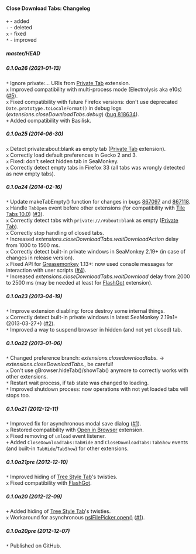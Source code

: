 ﻿#### Close Download Tabs: Changelog

`+` - added<br>
`-` - deleted<br>
`x` - fixed<br>
`*` - improved<br>

##### master/HEAD
##### 0.1.0a26 (2021-01-13)
`*` Ignore private:… URIs from <a href="https://addons.mozilla.org/addon/private-tab/">Private Tab</a> extension.<br>
`x` Improved compatibility with multi-process mode (Electrolysis aka e10s) (<a href="https://github.com/Infocatcher/Close_Download_Tabs/issues/5">#5</a>).<br>
`x` Fixed compatibility with future Firefox versions: don't use deprecated `Date.prototype.toLocaleFormat()` in debug logs (<em>extensions.closeDownloadTabs.debug</em>) (<a href="https://bugzilla.mozilla.org/show_bug.cgi?id=818634">bug 818634</a>).<br>
`+` Added compatibility with Basilisk.<br>

##### 0.1.0a25 (2014-06-30)
`x` Detect private:about:blank as empty tab (<a href="https://addons.mozilla.org/addon/private-tab/">Private Tab</a> extension).<br>
`x` Correctly load default preferences in Gecko 2 and 3.<br>
`x` Fixed: don't select hidden tab in SeaMonkey.<br>
`x` Correctly detect empty tabs in Firefox 33 (all tabs was wrongly detected as new empty tabs).<br>

##### 0.1.0a24 (2014-02-16)
`*` Update makeTabEmpty() function for changes in bugs <a href="https://bugzilla.mozilla.org/show_bug.cgi?id=867097">867097</a> and <a href="https://bugzilla.mozilla.org/show_bug.cgi?id=867118">867118</a>.<br>
`x` Handle `TabOpen` event before other extensions (for compatibility with <a href="https://addons.mozilla.org/addon/tile-tabs/versions/10.0">Tile Tabs 10.0</a>) (<a href="https://github.com/Infocatcher/Close_Download_Tabs/issues/3">#3</a>).<br>
`x` Correctly detect tabs with `private:///#about:blank` as empty (<a href="https://addons.mozilla.org/addon/private-tab/">Private Tab</a>).<br>
`x` Correctly stop handling of closed tabs.<br>
`*` Increased <em>extensions.closeDownloadTabs.waitDownloadAction</em> delay from 1000 to 1500 ms.<br>
`x` Correctly detect built-in private windows in SeaMonkey 2.19+ (in case of changes in release version).<br>
`x` Fixed API for <a href="https://addons.mozilla.org/addon/greasemonkey/">Greasemonkey</a> 1.13+: now used console messages for interaction with user scripts (<a href="https://github.com/Infocatcher/Close_Download_Tabs/issues/4">#4</a>).<br>
`*` Increased <em>extensions.closeDownloadTabs.waitDownload</em> delay from 2000 to 2500 ms (may be needed at least for <a href="https://addons.mozilla.org/addon/flashgot/">FlashGot</a> extension).<br>

##### 0.1.0a23 (2013-04-19)
`*` Improve extension disabling: force destroy some internal things.<br>
`x` Correctly detect built-in private windows in latest SeaMonkey 2.19a1+ (2013-03-27+) (<a href="https://github.com/Infocatcher/Close_Download_Tabs/issues/2">#2</a>).<br>
`*` Improved a way to suspend browser in hidden (and not yet closed) tab.<br>

##### 0.1.0a22 (2013-01-06)
`*` Changed preference branch: <em>extensions.closedownloadtabs.</em> -> <em>extensions.closeDownloadTabs.</em>, be careful!<br>
`x` Don't use gBrowser.hideTab()/showTab() anymore to correctly works with other extensions.<br>
`*` Restart wait process, if tab state was changed to loading.<br>
`*` Improved shutdown process: now operations with not yet loaded tabs will stops too.<br>

##### 0.1.0a21 (2012-12-11)
`*` Improved fix for asynchronous modal save dialog (<a href="https://github.com/Infocatcher/Close_Download_Tabs/issues/1">#1</a>).<br>
`x` Restored compatibility with <a href="https://addons.mozilla.org/addon/open-in-browser/">Open in Browser</a> extension.<br>
`x` Fixed removing of `unload` event listener.<br>
`+` Added `CloseDownloadTabs:TabHide` and `CloseDownloadTabs:TabShow` events (and built-in `TabHide`/`TabShow`) for other extensions.<br>

##### 0.1.0a21pre (2012-12-10)
`*` Improved hiding of <a href="https://addons.mozilla.org/addon/tree-style-tab/">Tree Style Tab</a>'s twisties.<br>
`x` Fixed compatibility with <a href="https://addons.mozilla.org/addon/flashgot/">FlashGot</a>.<br>

##### 0.1.0a20 (2012-12-09)
`+` Added hiding of <a href="https://addons.mozilla.org/addon/tree-style-tab/">Tree Style Tab</a>'s twisties.<br>
`x` Workaround for asynchronous <a href="https://developer.mozilla.org/en-US/docs/XPCOM_Interface_Reference/nsIFilePicker#open()">nsIFilePicker.open()</a> (<a href="https://github.com/Infocatcher/Close_Download_Tabs/issues/1">#1</a>).<br>

##### 0.1.0a20pre (2012-12-07)
`*` Published on GitHub.<br>